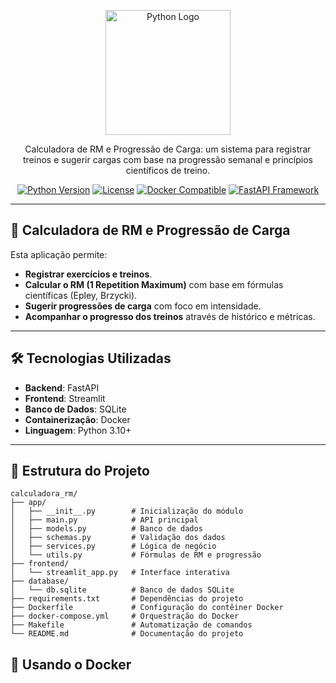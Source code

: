 <p align="center">
  <a href="https://www.python.org/" target="blank">
    <img src="https://s3.dualstack.us-east-2.amazonaws.com/pythondotorg-assets/media/community/logos/python-logo-only.png" width="200" alt="Python Logo" />
  </a>
</p>

<p align="center">Calculadora de RM e Progressão de Carga: um sistema para registrar treinos e sugerir cargas com base na progressão semanal e princípios científicos de treino.</p>

<p align="center">
<a href="https://www.python.org/" target="_blank"><img src="https://img.shields.io/badge/python-3.10%2B-blue" alt="Python Version" /></a>
<a href="https://opensource.org/licenses/MIT" target="_blank"><img src="https://img.shields.io/badge/license-MIT-brightgreen.svg" alt="License" /></a>
<a href="https://hub.docker.com/" target="_blank"><img src="https://img.shields.io/badge/docker-compatible-blue" alt="Docker Compatible" /></a>
<a href="https://fastapi.tiangolo.com/" target="_blank"><img src="https://img.shields.io/badge/framework-fastapi-brightgreen" alt="FastAPI Framework" /></a>
</p>

---

## 🚀 **Calculadora de RM e Progressão de Carga**

Esta aplicação permite:
- **Registrar exercícios e treinos**.
- **Calcular o RM (1 Repetition Maximum)** com base em fórmulas científicas (Epley, Brzycki).
- **Sugerir progressões de carga** com foco em intensidade.
- **Acompanhar o progresso dos treinos** através de histórico e métricas.

---

## 🛠️ **Tecnologias Utilizadas**

- **Backend**: FastAPI
- **Frontend**: Streamlit
- **Banco de Dados**: SQLite
- **Containerização**: Docker
- **Linguagem**: Python 3.10+

---

## 📁 **Estrutura do Projeto**

```plaintext
calculadora_rm/
├── app/
│   ├── __init__.py        # Inicialização do módulo
│   ├── main.py            # API principal
│   ├── models.py          # Banco de dados
│   ├── schemas.py         # Validação dos dados
│   ├── services.py        # Lógica de negócio
│   └── utils.py           # Fórmulas de RM e progressão
├── frontend/
│   └── streamlit_app.py   # Interface interativa
├── database/
│   └── db.sqlite          # Banco de dados SQLite
├── requirements.txt       # Dependências do projeto
├── Dockerfile             # Configuração do contêiner Docker
├── docker-compose.yml     # Orquestração do Docker
├── Makefile               # Automatização de comandos
└── README.md              # Documentação do projeto
```

## 🐳 Usando o Docker
